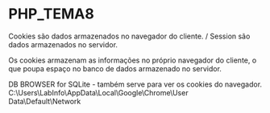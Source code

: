 # PHP_TEMA8

Cookies são dados armazenados no navegador do cliente.
 / 
Session são dados armazenados no servidor.

Os cookies armazenam as informações no próprio navegador do cliente, o que poupa espaço no banco de dados armazenado no servidor.

DB BROWSER for SQLite - também serve para ver os cookies do navegador.
C:\Users\LabInfo\AppData\Local\Google\Chrome\User Data\Default\Network
